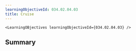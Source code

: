```yaml
---
learningObjectiveId: 034.02.04.03
title: Cruise
---
```


```tsx eval
<LearningOBjectives learningObjectiveId={034.02.04.03} />
```

## Summary
